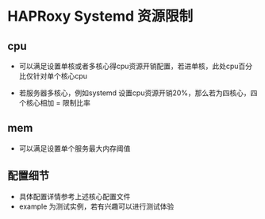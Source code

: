 # HAPRoxy Systemd 资源限制

## cpu

- 可以满足设置单核或者多核心得cpu资源开销配置，若进单核，此处cpu百分比仅针对单个核心cpu

- 若服务器多核心，例如systemd 设置cpu资源开销20%，那么若为四核心，四个核心相加 = 限制比率

## mem

- 可以满足设置单个服务最大内存阈值

## 配置细节

- 具体配置详情参考上述核心配置文件
- example 为测试实例，若有兴趣可以进行测试体验


